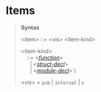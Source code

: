 # Items

> **Syntax**
>
> &lt;item&gt; ::= &lt;vis&gt; &lt;item-kind&gt;
>
> &lt;item-kind&gt; \
> &nbsp;&nbsp;&nbsp;     ::= <*[function]*> \
> &nbsp;&nbsp; &nbsp;&nbsp; | <*[struct-decl]*> \
> &nbsp;&nbsp; &nbsp;&nbsp; | <*[module-decl]*> \
>
> <*vis*> = `pub` | `internal` | `ε`

[function]: functions.md
[struct-decl]: structs.md
[module-decl]: modules.md

